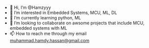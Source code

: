 - 👋 Hi, I’m @Hamzyyy
- 👀 I’m interested in Embedded Systems, MCU, ML, DL
- 🌱 I’m currently learning python, ML
- 💞️ I’m looking to collaborate on awsome projects that include MCU, embedded systems with ML
- 📫 How to reach me through my email muhammad.hamdy.hassan@gmail.com

<!---
Hamzyyy/Hamzyyy is a ✨ special ✨ repository because its `README.md` (this file) appears on your GitHub profile.
You can click the Preview link to take a look at your changes.
--->
